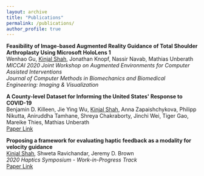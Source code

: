 ```yaml
---
layout: archive
title: "Publications"
permalink: /publications/
author_profile: true
---
```


**Feasibility of Image-based Augmented Reality Guidance of Total Shoulder Arthroplasty Using Microsoft HoloLens 1**         
Wenhao Gu, <ins>Kinjal Shah</ins>, Jonathan Knopf, Nassir Navab, Mathias Unberath         
*MICCAI 2020 Joint Workshop on Augmented Environments for Computer Assisted Interventions*         
*Journal of Computer Methods in Biomechanics and Biomedical Engineering: Imaging & Visualization*         

**A County-level Dataset for Informing the United States' Response to COVID-19**    
Benjamin D. Killeen, Jie Ying Wu, <ins>Kinjal Shah</ins>, Anna Zapaishchykova, Philipp Nikutta, Aniruddha Tamhane, Shreya Chakraborty, Jinchi Wei, Tiger Gao, Mareike Thies, Mathias Unberath        
[Paper Link](https://arxiv.org/pdf/2004.00756.pdf)            

**Proposing a framework for evaluating haptic feedback as a modality for velocity guidance**    
<ins>Kinjal Shah</ins>, Shweta Ravichandar, Jeremy D. Brown    
*2020 Haptics Symposium - Work-in-Progress Track*     
[Paper Link](https://kinjmshah.github.io/files/haptics2020_WIP.pdf)



